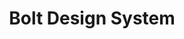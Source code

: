 ---
title: Bolt Design System
url: https://boltdesignsystem.com/
tags:
  - demo-in-the-wild
  - demo-content
  - code
image: /images/bolt-design-system.png
---